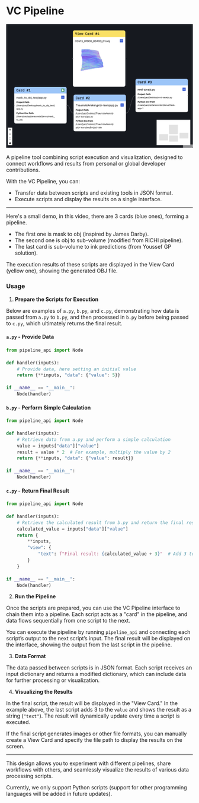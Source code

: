 # VC Pipeline

![](/readme/preview.png)


A pipeline tool combining script execution and visualization, designed to connect workflows and results from personal or global developer contributions.

With the VC Pipeline, you can:

- Transfer data between scripts and existing tools in JSON format.
- Execute scripts and display the results on a single interface.

---

Here's a small demo, in this video, there are 3 cards (blue ones), forming a pipeline. 

- The first one is mask to obj (inspired by James Darby). 
- The second one is obj to sub-volume (modified from RICHI pipeline). 
- The last card is sub-volume to ink predictions (from Youssef GP solution). 
  
The execution results of these scripts are displayed in the View Card (yellow one), showing the generated OBJ file.
### Usage

1. **Prepare the Scripts for Execution**

Below are examples of `a.py`, `b.py`, and `c.py`, demonstrating how data is passed from `a.py` to `b.py`, and then processed in `b.py` before being passed to `c.py`, which ultimately returns the final result.

#### `a.py` - Provide Data

```py
from pipeline_api import Node

def handler(inputs):
    # Provide data, here setting an initial value
    return {**inputs, "data": {"value": 5}}

if __name__ == "__main__":
    Node(handler)
```

#### `b.py` - Perform Simple Calculation

```py
from pipeline_api import Node

def handler(inputs):
    # Retrieve data from a.py and perform a simple calculation
    value = inputs["data"]["value"]
    result = value * 2  # For example, multiply the value by 2
    return {**inputs, "data": {"value": result}}

if __name__ == "__main__":
    Node(handler)
```

#### `c.py` - Return Final Result

```py
from pipeline_api import Node

def handler(inputs):
    # Retrieve the calculated result from b.py and return the final result
    calculated_value = inputs["data"]["value"]
    return {
        **inputs,
        "view": {
            "text": f"Final result: {calculated_value + 3}"  # Add 3 to the calculated result
        }
    }

if __name__ == "__main__":
    Node(handler)
```

2. **Run the Pipeline**

Once the scripts are prepared, you can use the VC Pipeline interface to chain them into a pipeline. Each script acts as a "card" in the pipeline, and data flows sequentially from one script to the next.

You can execute the pipeline by running `pipeline_api` and connecting each script’s output to the next script’s input. The final result will be displayed on the interface, showing the output from the last script in the pipeline.

3. **Data Format**

The data passed between scripts is in JSON format. Each script receives an input dictionary and returns a modified dictionary, which can include data for further processing or visualization.

4. **Visualizing the Results**

In the final script, the result will be displayed in the "View Card." In the example above, the last script adds 3 to the `value` and shows the result as a string (`"text"`). The result will dynamically update every time a script is executed.

If the final script generates images or other file formats, you can manually create a View Card and specify the file path to display the results on the screen.

---

This design allows you to experiment with different pipelines, share workflows with others, and seamlessly visualize the results of various data processing scripts.

Currently, we only support Python scripts (support for other programming languages will be added in future updates).
